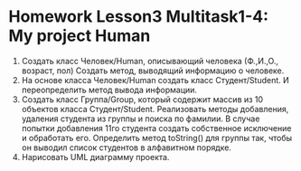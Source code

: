 # Homework Lesson3 Multitask1-4: My project Human

 1. Создать класс Человек/Human, описывающий человека (Ф.,И.,О., возраст, пол)
 Создать метод, выводящий информацию о человеке.
 2. На основе класса Человек/Human создать класс Студент/Student. И переопределить метод вывода информации.
 3. Создать класс Группа/Group, который содержит массив из 10 объектов класса Студент/Student.
 Реализовать методы добавления, удаления студента из группы и поиска по фамилии.
 В случае попытки добавления 11го студента создать собственное исключение и обработать его.
 Определить метод toString() для группы так, чтобы он выводил список студентов в алфавитном порядке.
 4. Нарисовать UML диаграмму проекта. 
